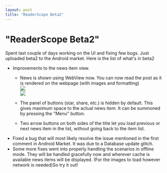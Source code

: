 ```yaml
---
layout: post
title: "ReaderScope Beta2"
---
```

"ReaderScope Beta2"
===
Spent last couple of days working on the UI and fixing few bugs. Just uploaded beta2 to the Android market. Here is the list of what's in beta2  

* Improvements to the news item view.  
  * News is shown using WebView now. You can now read the post as it is rendered on the webpage (with images and formatting)  
[![](http://3.bp.blogspot.com/_W6UcJjyXr24/So2ZCxtYVOI/AAAAAAAADTI/GUvO7c_6zGY/s400/itemview-beta2-controls.png)][0]  
[![](http://4.bp.blogspot.com/_W6UcJjyXr24/So2Zj05BniI/AAAAAAAADTQ/RgYR2yP0tQQ/s400/itemview-comic-landscape.png)][1]  
  
  * The panel of buttons (star, share, etc.) is hidden by default. This gives maximum space to the actual news item. It can be summoned by pressing the "Menu" button.
  * Two arrow buttons on both sides of the title let you load previous or next news item in the list, without going back to the item list.  
* Fixed a bug that will most likely resolve the issue mentioned in the first comment in Android Market. It was due to a Database update glitch.  
* Some more fixes went into properly handling the scenarios in offline mode. They will be handled gracefully now and wherever cache is available news items will be displayed. (For the images to load however network is needed)So try it out!

[0]: http://3.bp.blogspot.com/_W6UcJjyXr24/So2ZCxtYVOI/AAAAAAAADTI/GUvO7c_6zGY/s1600-h/itemview-beta2-controls.png
[1]: http://4.bp.blogspot.com/_W6UcJjyXr24/So2Zj05BniI/AAAAAAAADTQ/RgYR2yP0tQQ/s1600-h/itemview-comic-landscape.png
